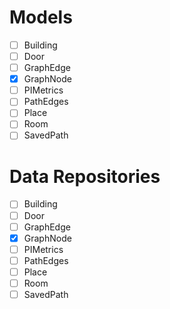 # Models
- [ ] Building  
- [ ] Door
- [ ] GraphEdge
- [X] GraphNode
- [ ] PIMetrics
- [ ] PathEdges
- [ ] Place
- [ ] Room
- [ ] SavedPath

# Data Repositories
- [ ] Building  
- [ ] Door
- [ ] GraphEdge
- [X] GraphNode
- [ ] PIMetrics
- [ ] PathEdges
- [ ] Place
- [ ] Room
- [ ] SavedPath